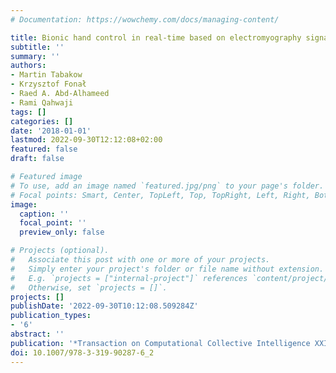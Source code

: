 ```yaml
---
# Documentation: https://wowchemy.com/docs/managing-content/

title: Bionic hand control in real-time based on electromyography signal analysis
subtitle: ''
summary: ''
authors:
- Martin Tabakow
- Krzysztof Fonał
- Raed A. Abd-Alhameed
- Rami Qahwaji
tags: []
categories: []
date: '2018-01-01'
lastmod: 2022-09-30T12:12:08+02:00
featured: false
draft: false

# Featured image
# To use, add an image named `featured.jpg/png` to your page's folder.
# Focal points: Smart, Center, TopLeft, Top, TopRight, Left, Right, BottomLeft, Bottom, BottomRight.
image:
  caption: ''
  focal_point: ''
  preview_only: false

# Projects (optional).
#   Associate this post with one or more of your projects.
#   Simply enter your project's folder or file name without extension.
#   E.g. `projects = ["internal-project"]` references `content/project/deep-learning/index.md`.
#   Otherwise, set `projects = []`.
projects: []
publishDate: '2022-09-30T10:12:08.509284Z'
publication_types:
- '6'
abstract: ''
publication: '*Transaction on Computational Collective Intelligence XXIX*'
doi: 10.1007/978-3-319-90287-6_2
---
```

